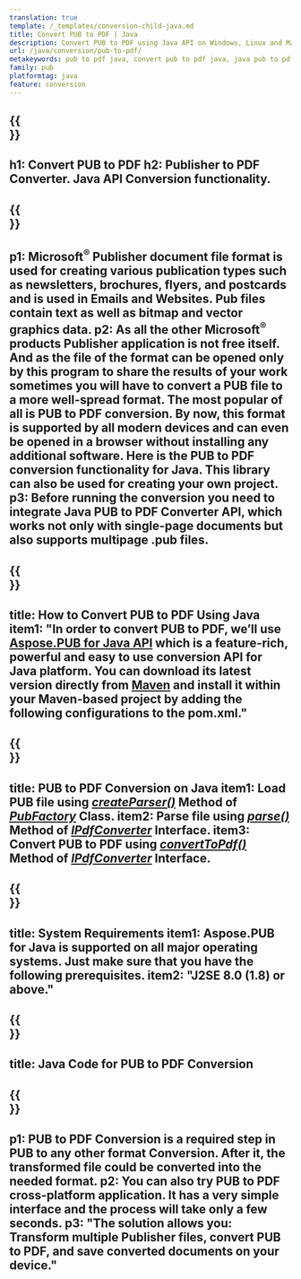 ```yaml
---
translation: true
template: /_templates/conversion-child-java.md
title: Convert PUB to PDF | Java 
description: Convert PUB to PDF using Java API on Windows, Linux and Mac OS X. Publisher conversion functionality that is easy to integrate into your own solution.
url: /java/conversion/pub-to-pdf/
metakeywords: pub to pdf java, convert pub to pdf java, java pub to pdf, publisher to pdf java
family: pub
platformtag: java
feature: conversion
---
```


{{<section banner>}}
---
h1: Convert PUB to PDF
h2: Publisher to PDF Converter. Java API Conversion functionality.
---

{{<section overview>}}
---
p1: Microsoft<sup>&reg;</sup> Publisher document file format is used for creating various publication types such as newsletters, brochures, flyers, and postcards and is used in Emails and Websites. Pub files contain text as well as bitmap and vector graphics data.
p2: As all the other Microsoft<sup>&reg;</sup> products Publisher application is not free itself. And as the file of the format can be opened only by this program to share the results of your work sometimes you will have to convert a PUB file to a more well-spread format. The most popular of all is PUB to PDF conversion. By now, this format is supported by all modern devices and can even be opened in a browser without installing any additional software. Here is the PUB to PDF conversion functionality for Java. This library can also be used for creating your own project.
p3: Before running the conversion you need to integrate Java PUB to PDF Converter API, which works not only with single-page documents but also supports multipage .pub files.
---

{{<section widget>}}
---
title: How to Convert PUB to PDF Using Java
item1: "In order to convert PUB to PDF, we’ll use [Aspose.PUB for Java API](https://products.aspose.com/pub/java)  which is a feature-rich, powerful and easy to use conversion API for Java platform. You can download its latest version directly from [Maven](https://repository.aspose.com/webapp/#/artifacts/browse/tree/General/repo/com/aspose/aspose-pub) and install it within your Maven-based project by adding the following configurations to the pom.xml."
---

{{<section feature1>}}
---
title: PUB to PDF Conversion on Java
item1: Load PUB file using [*createParser()*](https://apireference.aspose.com/pub/java/com.aspose.pub/PubFactory#createParser-java.lang.String-) Method of [*PubFactory*](https://apireference.aspose.com/pub/java/com.aspose.pub/PubFactory) Class. 
item2: Parse file using [*parse()*](https://apireference.aspose.com/pub/java/com.aspose.pub/IPubParser#parse--) Method of [*IPdfConverter*](https://apireference.aspose.com/pub/java/com.aspose.pub/IPubParser) Interface.
item3: Convert PUB to PDF using [*convertToPdf()*](https://apireference.aspose.com/pub/java/com.aspose.pub/IPdfConverter#convertToPdf-com.aspose.pub.Document-java.lang.String-) Method of [*IPdfConverter*](https://apireference.aspose.com/pub/java/com.aspose.pub/IPdfConverter) Interface.
---

{{<section feature2>}}
---
title: System Requirements
item1: Aspose.PUB for Java is supported on all major operating systems. Just make sure that you have the following prerequisites.
item2: "J2SE 8.0 (1.8) or above."
---

{{<section codeexample>}}
---
title: Java Code for PUB to PDF Conversion
---

{{<section summary>}}
---
p1: PUB to PDF Conversion is a required step in PUB to any other format Conversion. After it, the transformed file could be converted into the needed format.
p2: You can also try PUB to PDF cross-platform application. It has a very simple interface and the process will take only a few seconds. 
p3: "The solution allows you: Transform multiple Publisher files, convert PUB to PDF, and save converted documents on your device."
---